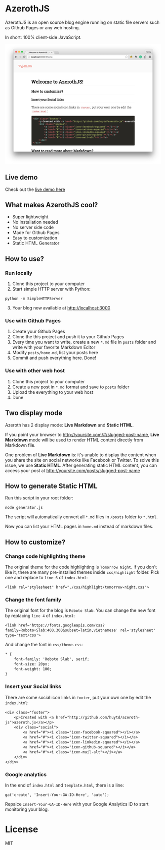 # AzerothJS

AzerothJS is an open source blog engine running on static file servers such as Github Pages or any web hosting. 

In short: 100% client-side JavaScript. 

![](./img/azeroth_screenshot.png)

## Live demo
Check out the [live demo here](http://huytd.github.io/azeroth-js/)

## What makes AzerothJS cool?

- Super lightweight
- No installation needed
- No server side code
- Made for Github Pages
- Easy to customization
- Static HTML Generator

## How to use?

### Run locally
1. Clone this project to your computer
2. Start simple HTTP server with Python:
  ```
  python -m SimpleHTTPServer
  ```
3. Your blog now available at [http://localhost:3000](http://localhost:3000)

### Use with Github Pages
1. Create your Github Pages
2. Clone the this project and push it to your Github Pages
3. Every time you want to write, create a new `*.md` file in `posts` folder and write with your favorite Markdown Editor
4. Modify `posts/home.md`, list your posts here
5. Commit and push everything here. Done!

### Use with other web host
1. Clone this project to your computer
2. Create a new post in `*.md` format and save to `posts` folder
3. Upload the everything to your web host
4. Done

## Two display mode
Azeroth has 2 display mode: **Live Markdown** and **Static HTML**.

If you point your browser to http://yoursite.com/#/slugged-post-name, **Live Markdown** mode will be used to render HTML content directly from Markdown file.

One problem of **Live Markdown** is: it's unable to display the content when you share the site on social networks like Facebook or Twitter. To solve this issue, we use **Static HTML**. After generating static HTML content, you can access your post at http://yoursite.com/posts/slugged-post-name

## How to generate Static HTML
Run this script in your root folder:

```
node generator.js
```

The script will automatically convert all `*.md` files in `/posts` folder to `*.html`.

Now you can list your HTML pages in `home.md` instead of markdown files.

## How to customize?

### Change code highlighting theme
The original theme for the code highlighting is `Tomorrow Night`. If you don't like it, there are many pre-installed themes inside `css/highlight` folder. Pick one and replace to `line 6` of `index.html`:

```
<link rel="stylesheet" href="./css/highlight/tomorrow-night.css">
```

### Change the font family
The original font for the blog is `Roboto Slab`. You can change the new font by replacing `line 4` of `index.html`:

```
<link href='https://fonts.googleapis.com/css?family=Roboto+Slab:400,300&subset=latin,vietnamese' rel='stylesheet' type='text/css'>
```

And change the font in `css/theme.css`:

```
* {
    font-family: 'Roboto Slab', serif;
    font-size: 20px;
    font-weight: 100;
}
```

### Insert your Social links
There are some social icon links in `footer`, put your own one by edit the `index.html`:

```
<div class="footer">
    <p>Created with <a href="http://github.com/huytd/azeroth-js">azeroth.js</a></p>
    <div class="social">
        <a href="#"><i class="icon-facebook-squared"></i></a>
        <a href="#"><i class="icon-twitter-squared"></i></a>
        <a href="#"><i class="icon-linkedin-squared"></i></a>
        <a href="#"><i class="icon-github-squared"></i></a>
        <a href="#"><i class="icon-mail-alt"></i></a>
    </div>
</div>
```

### Google analytics

In the end of `index.html` and `template.html`, there is a line:

```
ga('create', 'Insert-Your-GA-ID-Here', 'auto');
```

Repalce `Insert-Your-GA-ID-Here` with your Google Analytics ID to start monitoring your blog.

# License
MIT
